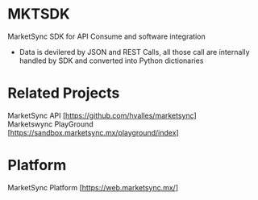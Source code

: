 # MKTSDK
MarketSync SDK for API Consume and software integration  
- Data is devilered by JSON and REST Calls, all those call are internally handled by SDK and converted into Python dictionaries

# Related Projects
MarketSync API [https://github.com/hvalles/marketsync]  
Marketswync PlayGround [https://sandbox.marketsync.mx/playground/index]

# Platform
MarketSync Platform [https://web.marketsync.mx/]
